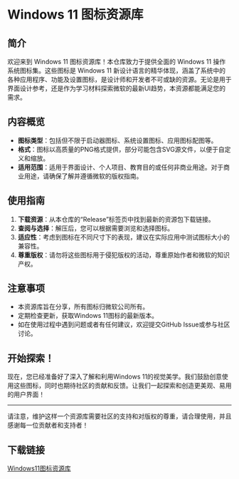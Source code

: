 # Windows 11 图标资源库

## 简介

欢迎来到 Windows 11 图标资源库！本仓库致力于提供全面的 Windows 11 操作系统图标集。这些图标是 Windows 11 新设计语言的精华体现，涵盖了系统中的各种应用程序、功能及设置图标，是设计师和开发者不可或缺的资源。无论是用于界面设计参考，还是作为学习材料探索微软的最新UI趋势，本资源都能满足您的需求。

## 内容概览

- **图标类型**：包括但不限于启动器图标、系统设置图标、应用图标配图等。
- **格式**：图标以高质量的PNG格式提供，部分可能包含SVG源文件，以便于自定义和缩放。
- **适用范围**：适用于界面设计、个人项目、教育目的或任何非商业用途。对于商业用途，请确保了解并遵循微软的版权指南。

## 使用指南

1. **下载资源**：从本仓库的“Release”标签页中找到最新的资源包下载链接。
2. **查阅与选择**：解压后，您可以根据需要浏览和选择图标。
3. **适应性**：考虑到图标在不同尺寸下的表现，建议在实际应用中测试图标大小的兼容性。
4. **尊重版权**：请勿将这些图标用于侵犯版权的活动，尊重原始作者和微软的知识产权。

## 注意事项

- 本资源库旨在分享，所有图标归微软公司所有。
- 定期检查更新，获取Windows 11图标的最新版本。
- 如在使用过程中遇到问题或者有任何建议，欢迎提交GitHub Issue或参与社区讨论。

## 开始探索！

现在，您已经准备好了深入了解和利用Windows 11的视觉美学。我们鼓励创意使用这些图标，同时也期待社区的贡献和反馈。让我们一起探索和创造更美观、易用的用户界面！

---

请注意，维护这样一个资源库需要社区的支持和对版权的尊重，请合理使用，并且感谢每一位贡献者和支持者！

## 下载链接

[Windows11图标资源库](https://pan.quark.cn/s/b0e40924f60f)